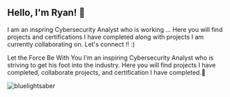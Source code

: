 ## Hello, I'm Ryan! 👋

I am an inspring Cybersecurity Analyst who is working ... Here you will find projects and certifications I have completed along with projects I am currently collaborating on. Let's connect !! :) 

Let the Force Be With You I'm an inspiring Cybersecurity Analyst who is striving to get his foot into the industry. Here you will find projects I have completed, collaborate projects, and certification I have completed.🌱

![bluelightsaber](https://github.com/user-attachments/assets/791dc574-c834-4e80-b74a-36da090f7449)

<!--
**rykeenan/rykeenan** is a ✨ _special_ ✨ repository because its `README.md` (this file) appears on your GitHub profile.



- 🔭 I’m currently working on ...
-  I’m currently learning ...
- 👯 I’m looking to collaborate on ...
- 🤔 I’m looking for help with ...
- 💬 Ask me about ...
- 📫 How to reach me: ...
- 😄 Pronouns: ...
- ⚡ Fun fact: ...
-->
